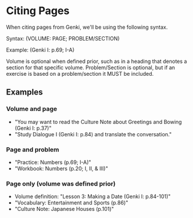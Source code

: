 # Citing Pages
When citing pages from Genki, we'll be using the following syntax.

Syntax: (VOLUME: PAGE; PROBLEM/SECTION)

Example: (Genki I: p.69; I-A)

Volume is optional when defined prior, such as in a heading that denotes
a section for that specific volume. Problem/Section is optional, but if
an exercise is based on a problem/section it MUST be included.

## Examples

### Volume and page
- "You may want to read the Culture Note about Greetings and Bowing
(Genki I: p.37)"
- "Study Dialogue I (Genki I: p.84) and translate the conversation."

### Page and problem
- "Practice: Numbers (p.69; I-A)"
- "Workbook: Numbers (p.20; I, II, & III)"

### Page only (volume was defined prior)
- Volume definition: "Lesson 3: Making a Date (Genki I: p.84-101)"
- "Vocabulary: Entertainment and Sports (p.86)"
- "Culture Note: Japanese Houses (p.101)"